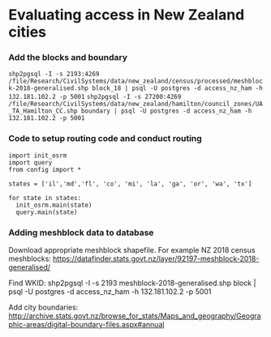 # Evaluating access in New Zealand cities


### Add the blocks and boundary
`shp2pgsql -I -s 2193:4269 /file/Research/CivilSystems/data/new_zealand/census/processed/meshblock-2018-generalised.shp block_18 | psql -U postgres -d access_nz_ham -h 132.181.102.2 -p 5001`
`shp2pgsql -I -s 27200:4269 /file/Research/CivilSystems/data/new_zealand/hamilton/council_zones/UA_TA_Hamilton_CC.shp boundary | psql -U postgres -d access_nz_ham -h 132.181.102.2 -p 5001`


### Code to setup routing code and conduct routing
```
import init_osrm
import query
from config import *

states = ['il','md','fl', 'co', 'mi', 'la', 'ga', 'or', 'wa', 'tx']

for state in states:
  init_osrm.main(state)
  query.main(state)
```


### Adding meshblock data to database
Download appropriate meshblock shapefile. For example NZ 2018 census meshblocks: https://datafinder.stats.govt.nz/layer/92197-meshblock-2018-generalised/

Find WKID:
shp2pgsql -I -s 2193 meshblock-2018-generalised.shp block | psql -U postgres -d access_nz_ham -h 132.181.102.2 -p 5001

Add city boundaries:
http://archive.stats.govt.nz/browse_for_stats/Maps_and_geography/Geographic-areas/digital-boundary-files.aspx#annual
